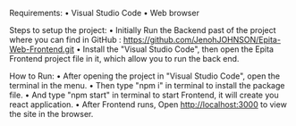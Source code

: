 Requirements:
•	Visual Studio Code
•	Web browser

Steps to setup the project:
•	Initially Run the Backend past of the project where you can find in GitHub : https://github.com/JenohJOHNSON/Epita-Web-Frontend.git
•	Install the "Visual Studio Code", then open the Epita Frontend project file in it, which allow you to run the back end.

How to Run:
•	After opening the project in "Visual Studio Code", open the terminal in the menu.
•	Then type "npm i" in terminal to install the package file.
•	And type "npm start" in terminal to start Frontend, it will create you react application.
•	After Frontend runs, Open [http://localhost:3000](http://localhost:3000) to view the site in the browser.
